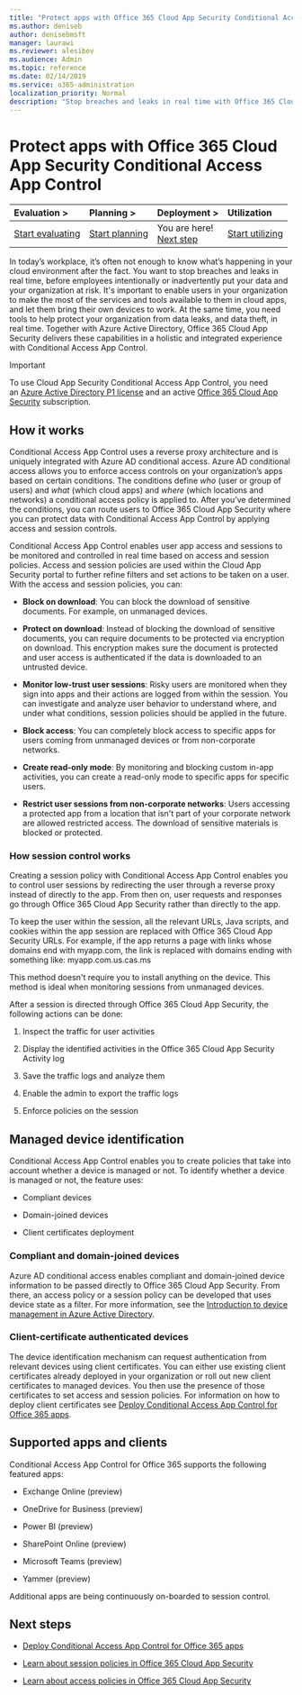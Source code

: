 ```yaml
---
title: "Protect apps with Office 365 Cloud App Security Conditional Access App Control"
ms.author: deniseb
author: denisebmsft
manager: laurawi
ms.reviewer: alesibov
ms.audience: Admin
ms.topic: reference
ms.date: 02/14/2019
ms.service: o365-administration
localization_priority: Normal
description: "Stop breaches and leaks in real time with Office 365 Cloud App Security Conditional Access App Control."
---
```


# Protect apps with Office 365 Cloud App Security Conditional Access App Control

|****Evaluation** \>**|****Planning** \>**|****Deployment** \>**|****Utilization****|
|:-----|:-----|:-----|:-----|
|[Start evaluating](office-365-cas-overview.md) <br/> |[Start planning](get-ready-for-office-365-cas.md) <br/> |You are here!  <br/> [Next step](ocas-deploy-conditional-access-app-control.md) <br/> |[Start utilizing](utilization-activities-for-ocas.md) <br/> |

In today’s workplace, it’s often not enough to know what’s happening in your cloud environment after the fact. You want to stop breaches and leaks in real time, before employees intentionally or inadvertently put your data and your organization at risk. It's important to enable users in your organization to make the most of the services and tools available to them in cloud apps, and let them bring their own devices to work. At the same time, you need tools to help protect your organization from data leaks, and data theft, in real time. Together with Azure Active Directory, Office 365 Cloud App Security delivers these capabilities in a holistic and integrated experience with Conditional Access App Control.

> [!IMPORTANT]
> To use Cloud App Security Conditional Access App Control, you need an [Azure Active Directory P1 license](https://azure.microsoft.com/pricing/details/active-directory/) and an active [Office 365 Cloud App Security](office-365-cas-overview.md) subscription.

## How it works

Conditional Access App Control uses a reverse proxy architecture and is uniquely integrated with Azure AD conditional access. Azure AD conditional access allows you to enforce access controls on your organization’s apps based on certain conditions. The conditions define *who* (user or group of users) and *what* (which cloud apps) and *where* (which locations and networks) a conditional access policy is applied to. After you’ve determined the conditions, you can route users to Office 365 Cloud App Security where you can protect data with Conditional Access App Control by applying access and session controls.

Conditional Access App Control enables user app access and sessions to be monitored and controlled in real time based on access and session policies. Access and session policies are used within the Cloud App Security portal to further refine filters and set actions to be taken on a user. With the access and session policies, you can:

- **Block on download**: You can block the download of sensitive documents. For example, on unmanaged devices.

- **Protect on download**: Instead of blocking the download of sensitive documents, you can require documents to be protected via encryption on download. This encryption makes sure the document is protected and user access is authenticated if the data is downloaded to an untrusted device.

- **Monitor low-trust user sessions**: Risky users are monitored when they sign into apps and their actions are logged from within the session. You can investigate and analyze user behavior to understand where, and under what conditions, session policies should be applied in the future.

- **Block access**: You can completely block access to specific apps for users coming from unmanaged devices or from non-corporate networks.

- **Create read-only mode**: By monitoring and blocking custom in-app activities, you can create a read-only mode to specific apps for specific users.

- **Restrict user sessions from non-corporate networks**: Users accessing a protected app from a location that isn't part of your corporate network are allowed restricted access. The download of sensitive materials is blocked or protected.

### How session control works

Creating a session policy with Conditional Access App Control enables you to control user sessions by redirecting the user through a reverse proxy instead of directly to the app. From then on, user requests and responses go through Office 365 Cloud App Security rather than directly to the app.

To keep the user within the session, all the relevant URLs, Java scripts, and cookies within the app session are replaced with Office 365 Cloud App Security URLs. For example, if the app returns a page with links whose domains end with myapp.com, the link is replaced with domains ending with something like: myapp.com.us.cas.ms

This method doesn't require you to install anything on the device. This method is ideal when monitoring sessions from unmanaged devices.

After a session is directed through Office 365 Cloud App Security, the following actions can be done:

1. Inspect the traffic for user activities

2. Display the identified activities in the Office 365 Cloud App Security Activity log

3. Save the traffic logs and analyze them

4. Enable the admin to export the traffic logs

5. Enforce policies on the session

## Managed device identification

Conditional Access App Control enables you to create policies that take into account whether a device is managed or not. To identify whether a device is managed or not, the feature uses:

- Compliant devices

- Domain-joined devices

- Client certificates deployment

### Compliant and domain-joined devices

Azure AD conditional access enables compliant and domain-joined device information to be passed directly to Office 365 Cloud App Security. From there, an access policy or a session policy can be developed that uses device state as a filter. For more information, see the [Introduction to device management in Azure Active Directory](https://docs.microsoft.com/azure/active-directory/device-management-introduction).

### Client-certificate authenticated devices

The device identification mechanism can request authentication from relevant devices using client certificates. You can either use existing client certificates already deployed in your organization or roll out new client certificates to managed devices. You then use the presence of those certificates to set access and session policies. For information on how to deploy client certificates see [Deploy Conditional Access App Control for Office 365 apps](ocas-deploy-conditional-access-app-control.md).

## Supported apps and clients

Conditional Access App Control for Office 365 supports the following featured apps:

- Exchange Online (preview)

- OneDrive for Business (preview)

- Power BI (preview)

- SharePoint Online (preview)

- Microsoft Teams (preview)

- Yammer (preview)

Additional apps are being continuously on-boarded to session control.

## Next steps

- [Deploy Conditional Access App Control for Office 365 apps](ocas-deploy-conditional-access-app-control.md)

- [Learn about session policies in Office 365 Cloud App Security](ocas-session-policies.md)

- [Learn about access policies in Office 365 Cloud App Security](ocas-access-policies.md) 